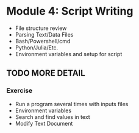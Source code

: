# Module 4: Script Writing 
- File structure review
- Parsing Text/Data Files
- Bash/Powershell/cmd 
- Python/Julia/Etc. 
- Environment variables and setup for script 

## TODO MORE DETAIL

### Exercise 
- Run a program several times with inputs files
- Environment variables 
- Search and find values in text
- Modify Text Document 
